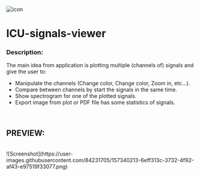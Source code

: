 ![icon](https://user-images.githubusercontent.com/84231705/157340841-a7badf08-4198-4187-b7a8-9f340f8c0138.png) 
# ICU-signals-viewer

### **Description:**
<p>The main idea from application is plotting multiple (channels of) signals and give the user to:</p>

<ul>
<li>Manipulate the channels (Change color, Change color, Zoom in, etc...).</li>
<li>Compare between channels by start the signals in the same time.</li>
<li>Show spectrogram for one of the plotted signals.</li>
<li>Export image from plot or PDF file has some statistics of signals.</li>
</ul>
<br>

## PREVIEW:
<br>
![Screenshot](https://user-images.githubusercontent.com/84231705/157340213-6eff313c-3732-4f92-af43-e97519f33077.png)
